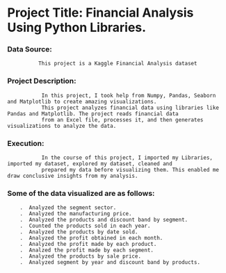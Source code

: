 # Project Title: Financial Analysis Using Python Libraries.

### Data Source:
              This project is a Kaggle Financial Analysis dataset

### Project Description: 
               In this project, I took help from Numpy, Pandas, Seaborn and Matplotlib to create amazing visualizations.
               This project analyzes financial data using libraries like Pandas and Matplotlib. The project reads financial data
               from an Excel file, processes it, and then generates visualizations to analyze the data.
                     
### Execution: 
               In the course of this project, I imported my Libraries, imported my dataset, explored my dataset, cleaned and 
               prepared my data before visualizing them. This enabled me draw conclusive insights from my analysis.

### Some of the data visualized are as follows:
        .  Analyzed the segment sector.
        .  Analyzed the manufacturing price.
        .  Analyzed the products and discount band by segment.
        .  Counted the products sold in each year.
        .  Analyzed the products by date sold.
        .  Analyzed the profit obtained in each month.
        .  Analyzed the profit made by each product.
        .  Analzed the profit made by each segment.
        .  Analyzed the products by sale price.
        .  Analyzed segment by year and discount band by products.
    



